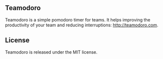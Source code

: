## Teamodoro
Teamodoro is a simple pomodoro timer for teams. It helps improving the productivity of your team and reducing interruptions: http://teamodoro.com.

## License
Teamodoro is released under the MIT license.
